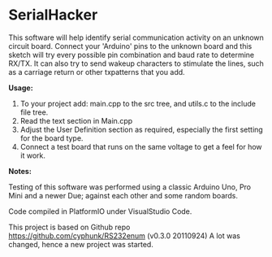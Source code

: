 # SerialHacker
 
 This software will help identify serial communication activity on 
 an unknown circuit board.  Connect your 'Arduino' pins to the unknown board 
 and this sketch will try every possible pin combination and baud rate to 
 determine RX/TX. 
 It can also try to send wakeup characters to stimulate the lines, 
 such as a carriage return or other txpatterns that you add. 
 
<B>Usage:</B>
 1. To your project add: main.cpp to the src tree, and utils.c to the include file tree.
 2. Read the text section in Main.cpp
 3. Adjust the User Definition section as required, especially the first setting for the board type.
 4. Connect a test board that runs on the same voltage to get a feel for how it work.

<B>Notes:</B>

 Testing of this software was performed using a classic Arduino Uno, Pro Mini and a newer Due; against each other and some random boards.
 
 Code compiled in PlatformIO under VisualStudio Code.
 
This project is based on Github repo https://github.com/cyphunk/RS232enum  (v0.3.0 20110924)
A lot was changed, hence a new project was started. 
